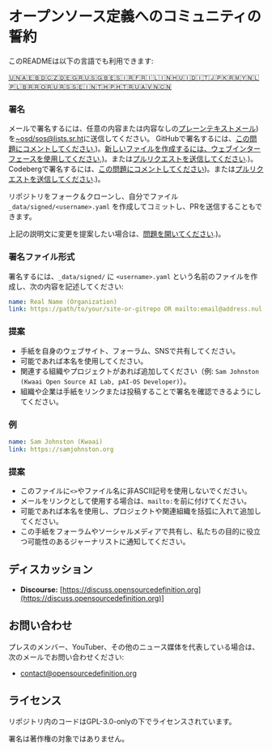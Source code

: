 # オープンソース定義へのコミュニティの誓約

このREADMEは以下の言語でも利用できます:
<!-- TRANSLATIONS_START -->
[🇺🇳](README.md)[🇦🇪](README-ar-AE.md)[🇧🇩](README-bn-BD.md)[🇨🇿](README-cs-CZ.md)[🇩🇪](README-de-DE.md)[🇬🇷](README-el-GR.md)[🇺🇸](README-en-US.md)[🇬🇧](README-en-GB.md)[🇪🇸](README-es-ES.md)[🇮🇷](README-fa-IR.md)[🇫🇷](README-fr-FR.md)[🇮🇱](README-he-IL.md)[🇮🇳](README-hi-IN.md)[🇭🇺](README-hu-HU.md)[🇮🇩](README-id-ID.md)[🇮🇹](README-it-IT.md)[🇯🇵](README-ja-JP.md)[🇰🇷](README-ko-KR.md)[🇲🇾](README-ms-MY.md)[🇳🇱](README-nl-NL.md)[🇵🇱](README-pl-PL.md)[🇧🇷](README-pt-BR.md)[🇷🇴](README-ro-RO.md)[🇷🇺](README-ru-RU.md)[🇷🇸](README-sr-RS.md)[🇸🇪](README-sv-SE.md)[🇮🇳](README-ta-IN.md)[🇹🇭](README-th-TH.md)[🇵🇭](README-tl-PH.md)[🇹🇷](README-tr-TR.md)[🇺🇦](README-uk-UA.md)[🇻🇳](README-vi-VN.md)[🇨🇳](README-zh-CN.md)
<!-- TRANSLATIONS_END -->

### 署名

メールで署名するには、任意の内容または内容なしの[プレーンテキストメール](https://useplaintext.email/))を[~osd/sos@lists.sr.ht](mailto:~osd/sos@lists.sr.ht)に送信してください。
GitHubで署名するには、[この問題にコメントしてください](https://github.com/OpenSourceDefinition/sos/issues/1),)。[新しいファイルを作成するには、ウェブインターフェースを使用してください](https://github.com/OpenSourceDefinition/sos/new/main/_data/signed),)。または[プルリクエストを送信してください](https://github.com/OpenSourceDefinition/sos/pulls).)。
Codebergで署名するには、[この問題にコメントしてください](https://codeberg.org/osd/sos/issues/1))。または[プルリクエストを送信してください](https://codeberg.org/osd/sos/pulls).)。

リポジトリをフォーク＆クローンし、自分でファイル `_data/signed/<username>.yaml` を作成してコミットし、PRを送信することもできます。

上記の説明文に変更を提案したい場合は、[問題を開いてください](https://codeberg.org/osd/sos/issues).)。

### 署名ファイル形式

署名するには、`_data/signed/` に `<username>.yaml` という名前のファイルを作成し、次の内容を記述してください:

```yaml
name: Real Name (Organization)
link: https://path/to/your/site-or-gitrepo OR mailto:email@address.nul
```

### 提案
- 手紙を自身のウェブサイト、フォーラム、SNSで共有してください。
- 可能であれば本名を使用してください。
- 関連する組織やプロジェクトがあれば追加してください（例: `Sam Johnston (Kwaai Open Source AI Lab, pAI-OS Developer)`）。
- 組織や企業は手紙をリンクまたは投稿することで署名を確認できるようにしてください。

### 例

```yaml
name: Sam Johnston (Kwaai)
link: https://samjohnston.org
```

### 提案

- このファイルに`<>`やファイル名に非ASCII記号を使用しないでください。
- メールをリンクとして使用する場合は、`mailto:`を前に付けてください。
- 可能であれば本名を使用し、プロジェクトや関連組織を括弧に入れて追加してください。
- この手紙をフォーラムやソーシャルメディアで共有し、私たちの目的に役立つ可能性のあるジャーナリストに通知してください。

## ディスカッション

- **Discourse:** [https://discuss.opensourcedefinition.org](https://discuss.opensourcedefinition.org)]

## お問い合わせ
プレスのメンバー、YouTuber、その他のニュース媒体を代表している場合は、次のメールでお問い合わせください:
- [contact@opensourcedefinition.org](mailto:contact@opensourcedefinition.org)

## ライセンス
リポジトリ内のコードはGPL-3.0-onlyの下でライセンスされています。

署名は著作権の対象ではありません。